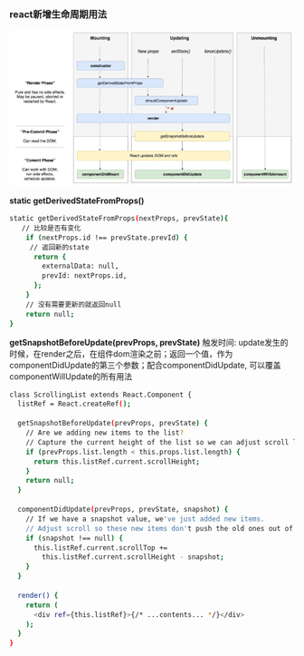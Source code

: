 ### react新增生命周期用法

![生命周期图](./lifeCircle.jpg)

**static getDerivedStateFromProps()**
```bash
static getDerivedStateFromProps(nextProps, prevState){
   // 比较是否有变化
    if (nextProps.id !== prevState.prevId) {
     // 返回新的state
      return {
        externalData: null,
        prevId: nextProps.id,
      };
    }
    // 没有需要更新的就返回null
    return null;
}
```

**getSnapshotBeforeUpdate(prevProps, prevState)**
触发时间: update发生的时候，在render之后，在组件dom渲染之前；返回一个值，作为componentDidUpdate的第三个参数；配合componentDidUpdate, 可以覆盖componentWillUpdate的所有用法
```bash
class ScrollingList extends React.Component {
  listRef = React.createRef();

  getSnapshotBeforeUpdate(prevProps, prevState) {
    // Are we adding new items to the list?
    // Capture the current height of the list so we can adjust scroll later.
    if (prevProps.list.length < this.props.list.length) {
      return this.listRef.current.scrollHeight;
    }
    return null;
  }

  componentDidUpdate(prevProps, prevState, snapshot) {
    // If we have a snapshot value, we've just added new items.
    // Adjust scroll so these new items don't push the old ones out of view.
    if (snapshot !== null) {
      this.listRef.current.scrollTop +=
        this.listRef.current.scrollHeight - snapshot;
    }
  }

  render() {
    return (
      <div ref={this.listRef}>{/* ...contents... */}</div>
    );
  }
}
```
